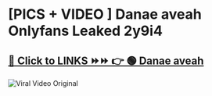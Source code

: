 
 # [PICS + VIDEO ] Danae aveah Onlyfans Leaked 2y9i4

## <h2><a href="https://clipsfans.com/Danae_aveah&ref=git">🔗 Click to LINKS ⏩⏩ 👉 🟢 Danae aveah </a></h2>

<a href="https://clipsfans.com/Danae_aveah&ref=git" rel="nofollow" data-target="animated-image.originalLink"><img src="https://i.ibb.co.com/xMMVF88/686577567.gif" alt="Viral Video Original" style="max-width: 100%; display: inline-block;" data-target="animated-image.originalImage"></a>

